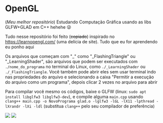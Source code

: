 # OpenGL
(*Meu melhor repositório*) Estudando Computação Gráfica usando as libs GLFW+GLAD em C++ hehehe 😜

Tudo nesse repositório foi feito (~~copiado~~) inspirado no https://learnopengl.com/ (uma delícia de site). Tudo que eu for aprendendo eu ponho aqui

Os arquivos que começam com "_" como "_FlashingTriangle" ou "_LearningShader", são arquivos que podem ser executados com `./nome_do_programa` no terminal do Linux, como `./_LearningShader` ou `./_FlashingTriangle`. Você também pode abrir eles sem usar terminal indo nas propriedades do arquivo e selecionando a caixa "Permitir a execução do arquivo como um programa", depois clicar 2 vezes no arquivo para abrir

Para compilar você mesmo os códigos, baixe o GLFW (linux: `sudo apt install libglfw3 libglfw3-dev`), e compile alguma `main.cpp` usando `clang++ main.cpp -o NovoPrograma glad.o -lglfw3 -lGL -lX11 -lpthread -lXrandr -lXi -ldl` (substitua `clang++` pelo seu compilador de preferência)

![](https://media.discordapp.net/attachments/741550250916970536/844310298227769394/unknown.png?width=851&height=460)
![](https://cdn.discordapp.com/attachments/741550250916970536/837078220188418058/unknown.png)
